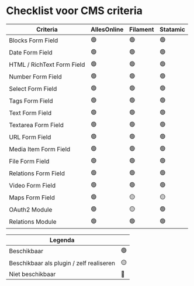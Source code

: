 # Checklist voor CMS criteria

| Criteria                   | AllesOnline | Filament | Statamic |
| -------------------------- | ----------- | -------- | -------- |
| Blocks Form Field          | 🟢          | 🟢        | 🟢       |
| Date Form Field            | 🟢          | 🟢        | 🟢       |
| HTML / RichText Form Field | 🟢          | 🟢        | 🟢       |
| Number Form Field          | 🟢          | 🟢        | 🟢       |
| Select Form Field          | 🟢          | 🟢        | 🟢       |
| Tags Form Field            | 🟢          | 🟢        | 🟢       |
| Text Form Field            | 🟢          | 🟢        | 🟢       |
| Textarea Form Field        | 🟢          | 🟢        | 🟢       |
| URL Form Field             | 🟢          | 🟢        | 🟢       |
| Media Item Form Field      | 🟢          | 🟢        | 🟢       |
| File Form Field            | 🟢          | 🟢        | 🟢       |
| Relations Form Field       | 🟢          | 🟢        | 🟢       |
| Video Form Field           | 🟢          | 🟢        | 🟢       |
| Maps Form Field            | 🟢          | 🟡        | 🟡       |
| OAuth2 Module              | 🟢          | 🟡        | 🟢       |
| Relations Module           | 🟢          | 🟢        | 🟢       |

| **Legenda**                               |     |
| ----------------------------------------- | --- |
| Beschikbaar                               | 🟢  |
| Beschikbaar als plugin / zelf realiseren  | 🟡  |
| Niet beschikbaar                          | 🔴  |
